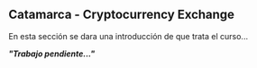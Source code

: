 
## Catamarca - Cryptocurrency Exchange 

En esta sección se dara una introducción de que trata el curso...

***"Trabajo pendiente..."***

